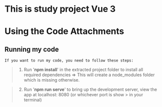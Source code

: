 <h1>This is study project Vue 3</h1>
<h1>Using the Code Attachments</h1>

<h2>Running my code</h2>

    If you want to run my code, you need to follow these steps:
>1. Run '<strong>npm install</strong>' in the extracted project folder to install all required dependencies => This will create
>a node_modules folder which is missing otherwise.  

>2. Run '<strong>npm run serve</strong>' to bring up the development server, view the app at localhost: 8080 (or whichever port is show
    > in your terminal) 

